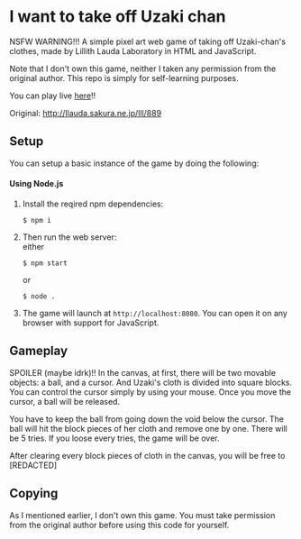 # I want to take off Uzaki chan
NSFW WARNING!!! A simple pixel art web game of taking off Uzaki-chan's clothes, made by Lillith Lauda Laboratory in HTML and JavaScript.

Note that I don't own this game, neither I taken any permission from the original author. This repo is simply for self-learning purposes.

You can play live [here](http://llauda.sakura.ne.jp/uzaki/)!!

Original: http://llauda.sakura.ne.jp/lll/889

## Setup
You can setup a basic instance of the game by doing the following:

#### Using Node.js
1.  Install the reqired npm dependencies:
    ```
    $ npm i
    ```
2.  Then run the web server: \
    either
    ```
    $ npm start
    ```
    or
    ```
    $ node .
    ```
3.  The game will launch at `http://localhost:8080`. You can open it on any browser with support for JavaScript.

## Gameplay
SPOILER (maybe idrk)!! In the canvas, at first, there will be two movable objects: a ball, and a cursor. And Uzaki's cloth is divided into square blocks. You can control the cursor simply by using your mouse. Once you move the cursor, a ball will be released.

You have to keep the ball from going down the void below the cursor. The ball will hit the  block pieces of her cloth and remove one by one. There will be 5 tries. If you loose every tries, the game will be over.

After clearing every block pieces of cloth in the canvas, you will be free to [REDACTED]

## Copying
As I mentioned earlier, I don't own this game. You must take permission from the original author before using this code for yourself.
